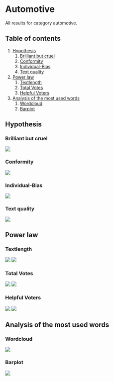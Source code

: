 # Automotive

All results for category automotive.

##  Table of contents

1. [Hypothesis](#hypothesis)
    1. [Brilliant but cruel](#brilliant-but-cruel)
    2. [Conformity](#conformity)
    3. [Individual-Bias](#individual-bias)
    4. [Text quality](#text-quality)
2. [Power law](#power-law)
    1. [Textlength](#textlength)
    2. [Total Votes](#total-votes)
    3. [Helpful Voters](#helpful-voters)
3. [Analysis of the most used words](#analysis-of-the-most-used-words)
    1. [Wordcloud](#wordcloud)    
    2. [Barplot](#barplot)

## Hypothesis

### Brilliant but cruel
![](./brilliantButCruelAutomotive.gif)

### Conformity
![](./conformityAutomotive.gif)

### Individual-Bias
![](./individualBiasAutomotive.gif)

### Text quality
![](./scatterPlotwordcountAutomotive.gif)


## Power law

### Textlength
![](./c_compareWordcountToOccurence_Automotive.gif)
![](./c_powerlawWordcount_Automotive.gif)

### Total Votes
![](./b_compareVotersToOccurence_Automotive.gif)
![](./b_powerlawVoters_Automotive.gif)

### Helpful Voters
![](./a_comparehelpfulVotersToOccurence_Automotive.gif)
![](./a_powerlawHelpfulVoters_Automotive.gif)

## Analysis of the most used words

### Wordcloud
![](./plotWordcloudEvaluationAutomotive.png)

### Barplot
![](./)


